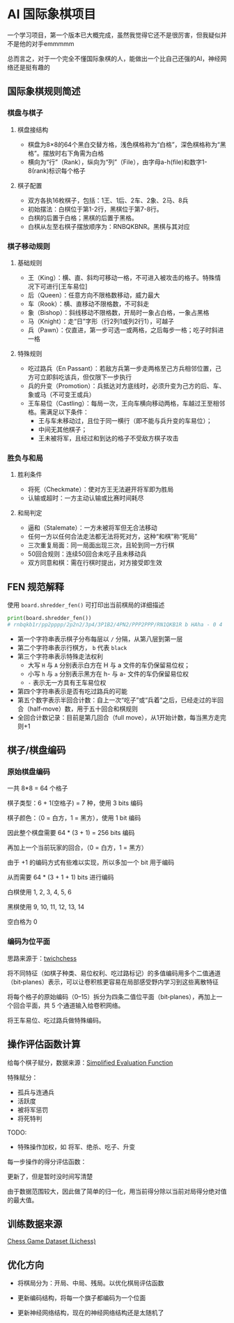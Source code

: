 # AI 国际象棋项目

一个学习项目，第一个版本已大概完成，虽然我觉得它还不是很厉害，但我疑似并不是他的对手emmmmm

总而言之，对于一个完全不懂国际象棋的人，能做出一个比自己还强的AI，神经网络还是挺有趣的

## 国际象棋规则简述

### 棋盘与棋子

1. 棋盘接结构
    - 棋盘为8×8的64个黑白交替方格，浅色棋格称为“白格”，深色棋格称为“黑格”。摆放时右下角需为白格
    - 横向为“行”（Rank），纵向为“列”（File），由字母a-h(file)和数字1-8(rank)标识每个格子

2. 棋子配置
    - 双方各执16枚棋子，包括：1王、1后、2车、2象、2马、8兵
    - 初始摆法：白棋位于第1-2行，黑棋位于第7-8行。
    - 白棋的后置于白格；黑棋的后置于黑格。
    - 白棋从左至右棋子摆放顺序为：RNBQKBNR。黑棋与其对应

### 棋子移动规则

1. 基础规则
    - 王（King）：横、直、斜均可移动一格，不可进入被攻击的格子。特殊情况下可进行[王车易位]
    - 后（Queen）：任意方向不限格数移动，威力最大
    - 车（Rook）：横、直移动不限格数，不可斜走
    - 象（Bishop）：斜线移动不限格数，开局时一象占白格，一象占黑格
    - 马（Knight）：走“日”字形（行2列1或列2行1），可越子
    - 兵（Pawn）：仅直进，第一步可选一或两格，之后每步一格；吃子时斜进一格

2. 特殊规则
    - 吃过路兵（En Passant）：若敌方兵第一步走两格至己方兵相邻位置，己方可立即斜吃该兵，但仅限下一步执行
    - 兵的升变（Promotion）：兵抵达对方底线时，必须升变为己方的后、车、象或马（不可变王或兵）
    - 王车易位（Castling）：每局一次，王向车横向移动两格，车越过王至相邻格。需满足以下条件：
        - 王与车未移动过，且位于同一横行（即不能与兵升变的车易位）；
        - 中间无其他棋子；
        - 王未被将军，且经过和到达的格子不受敌方棋子攻击

### 胜负与和局

1. 胜利条件 
    - 将死（Checkmate）：使对方王无法避开将军即为胜局
    - 认输或超时：一方主动认输或比赛时间耗尽

2. 和局判定
    - 逼和（Stalemate）：一方未被将军但无合法移动
    - 任何一方以任何合法走法都无法将死对方，这种“和棋”称“死局”
    - 三次重复局面：同一局面出现三次，且轮到同一方行棋
    - 50回合规则：连续50回合未吃子且未移动兵
    - 双方同意和棋：需在行棋时提出，对方接受即生效

## FEN 规范解释
使用 `board.shredder_fen()` 可打印出当前棋局的详细描述

```python
print(board.shredder_fen())
# rnbqkb1r/pp2pppp/2p2n2/3p4/3P1B2/4PN2/PPP2PPP/RN1QKB1R b HAha - 0 4
```

- 第一个字符串表示棋子分布每层以 `/` 分隔，从第八层到第一层
- 第二个字符串表示行棋方， `b` 代表 `black`
- 第三个字符串表示特殊走法权利
    - 大写 `H` 与 `A` 分别表示白方在 H 与 a 文件的车仍保留易位权；
    - 小写 `h` 与 `a` 分别表示黑方在 h- 与 a- 文件的车仍保留易位权
    - `-` 表示无一方具有王车易位权
- 第四个字符串表示是否有吃过路兵的可能
- 第五个数字表示半回合计数：自上一次“吃子”或“兵着”之后，已经走过的半回合（half‑move）数，用于五十回合和棋规则
- 全回合计数记录：目前是第几回合（full move），从1开始计数，每当黑方走完则+1

## 棋子/棋盘编码
### 原始棋盘编码
一共 8*8 = 64 个格子

棋子类型：6 + 1(空格子) = 7 种，使用 3 bits 编码

棋子颜色：（0 = 白方，1 = 黑方），使用 1 bit 编码

因此整个棋盘需要 64 * (3 + 1) = 256 bits 编码

再加上一个当前玩家的回合，（0 = 白方，1 = 黑方）

由于 +1 的编码方式有些难以实现，所以多加一个 bit 用于编码

从而需要 64 * (3 + 1 + 1) bits 进行编码

白棋使用 1,  2,  3,  4,  5,  6

黑棋使用 9, 10, 11, 12, 13, 14

空白格为 0

### 编码为位平面

思路来源于：[twichchess](https://github.com/geohot/twitchchess)

将不同特征（如棋子种类、易位权利、吃过路标记）的多值编码用多个二值通道（bit‑planes）表示，可以让卷积核更容易在局部感受野内学习到这些离散特征

将每个格子的原始编码（0–15）拆分为四条二值位平面（bit‑planes），再加上一个回合平面，共 5 个通道输入给卷积网络。

将王车易位、吃过路兵做特殊编码。

## 操作评估函数计算

给每个棋子赋分，数据来源：[Simplified Evaluation Function](https://www.chessprogramming.org/Simplified_Evaluation_Function)

特殊赋分：
- 孤兵与连通兵
- 活跃度
- 被将军惩罚
- 将死特判

TODO:
- 特殊操作加权，如 将军、绝杀、吃子、升变

每一步操作的得分评估函数：

更新了，但是暂时没时间写清楚

由于数据范围较大，因此做了简单的归一化，用当前得分除以当前对局得分绝对值的最大值。

## 训练数据来源

[Chess Game Dataset (Lichess)](https://www.kaggle.com/datasets/datasnaek/chess)

## 优化方向
- 将棋局分为：开局、中局、残局。以优化棋局评估函数

- 更新编码结构，将每一个旗子都编码为一个位面

- 更新神经网络结构，现在的神经网络结构还是太随机了